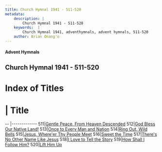 ```yaml
---
title: Church Hymnal 1941 - 511-520
metadata:
    description: |
        Church Hymnal 1941 - 511-520
    keywords:  |
        Church Hymnal 1941, adventhymnals, advent hymnals, 511-520
    author: Brian Onang'o
---
```


#### Advent Hymnals
## Church Hymnal 1941 - 511-520

# Index of Titles
# | Title                        
-- |-------------
511|[Gentle Peace, From Heaven Descended](/church-hymnal/501-600/511-520/Gentle-Peace,-From-Heaven-Descended)
512|[God Bless Our Native Land!](/church-hymnal/501-600/511-520/God-Bless-Our-Native-Land!)
513|[Once to Every Man and Nation](/church-hymnal/501-600/511-520/Once-to-Every-Man-and-Nation)
514|[Ring Out, Wild Bells](/church-hymnal/501-600/511-520/Ring-Out,-Wild-Bells)
515|[Jesus, Where'er Thy People Meet](/church-hymnal/501-600/511-520/Jesus,-Where'er-Thy-People-Meet)
516|[Sweet the Time](/church-hymnal/501-600/511-520/Sweet-the-Time)
517|[There's No Other Name Like Jesus](/church-hymnal/501-600/511-520/There's-No-Other-Name-Like-Jesus)
518|[I Love to Tell the Story](/church-hymnal/501-600/511-520/I-Love-to-Tell-the-Story)
519|[How Shall I Follow Him?](/church-hymnal/501-600/511-520/How-Shall-I-Follow-Him)
520|[Lift Him Up](/church-hymnal/501-600/511-520/Lift-Him-Up)